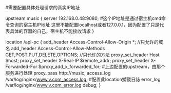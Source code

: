 #需要配置具体处理请求的真实IP地址

upstream music {
    server 192.168.0.48:9080;  #这个IP地址是通过宿主机cmd命令查询的宿主机IP地址  这里不能配置localhost或者127.0.0.1，因为配置了只是代表具体的容器的自己，宿主机不能接收请求
}

location /api-pc {
    add_header Access-Control-Allow-Origin *;  //只允许的域名
    add_header Access-Control-Allow-Methods GET,POST,PUT,DELETE,OPTIONS; //只允许的方法
    proxy_set_header   Host             $host;
    proxy_set_header   X-Real-IP        $remote_addr;
    proxy_set_header   X-Forwarded-For  $proxy_add_x_forwarded_for;
    #上边配置的upstream，由那个服务进行处理
    proxy_pass http://music;
    access_log /var/log/nginx/www.v.com_access.log;     #配置此location攔截日誌
    error_log  /var/log/nginx/www.v.com_error.log debug;
}